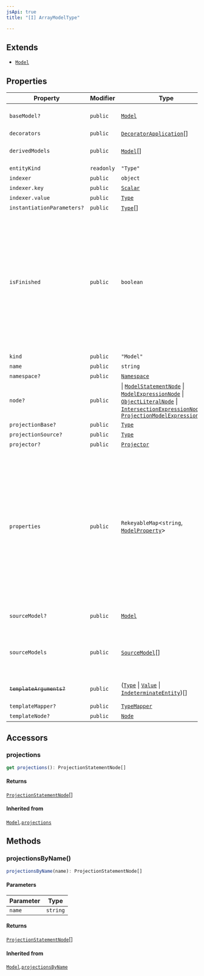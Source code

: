```yaml
---
jsApi: true
title: "[I] ArrayModelType"

---
```

## Extends

- [`Model`](Model.md)

## Properties

| Property | Modifier | Type | Description | Overrides | Inherited from |
| ------ | ------ | ------ | ------ | ------ | ------ |
| `baseModel?` | `public` | [`Model`](Model.md) | Model this model extends. This represent inheritance. | - | [`Model`](Model.md).`baseModel` |
| `decorators` | `public` | [`DecoratorApplication`](DecoratorApplication.md)[] | - | - | [`Model`](Model.md).`decorators` |
| `derivedModels` | `public` | [`Model`](Model.md)[] | Direct children. This is the reverse relation of [baseModel](Model.md) | - | [`Model`](Model.md).`derivedModels` |
| `entityKind` | `readonly` | `"Type"` | - | - | [`Model`](Model.md).`entityKind` |
| `indexer` | `public` | `object` | - | [`Model`](Model.md).`indexer` | - |
| `indexer.key` | `public` | [`Scalar`](Scalar.md) | - | - | - |
| `indexer.value` | `public` | [`Type`](../type-aliases/Type.md) | - | - | - |
| `instantiationParameters?` | `public` | [`Type`](../type-aliases/Type.md)[] | - | - | [`Model`](Model.md).`instantiationParameters` |
| `isFinished` | `public` | `boolean` | Reflect if a type has been finished(Decorators have been called). There is multiple reasons a type might not be finished: - a template declaration will not - a template instance that argument that are still template parameters - a template instance that is only partially instantiated(like a templated operation inside a templated interface) | - | [`Model`](Model.md).`isFinished` |
| `kind` | `public` | `"Model"` | - | - | [`Model`](Model.md).`kind` |
| `name` | `public` | `string` | - | - | [`Model`](Model.md).`name` |
| `namespace?` | `public` | [`Namespace`](Namespace.md) | - | - | [`Model`](Model.md).`namespace` |
| `node?` | `public` | \| [`ModelStatementNode`](ModelStatementNode.md) \| [`ModelExpressionNode`](ModelExpressionNode.md) \| [`ObjectLiteralNode`](ObjectLiteralNode.md) \| [`IntersectionExpressionNode`](IntersectionExpressionNode.md) \| [`ProjectionModelExpressionNode`](ProjectionModelExpressionNode.md) | - | - | [`Model`](Model.md).`node` |
| `projectionBase?` | `public` | [`Type`](../type-aliases/Type.md) | - | - | [`Model`](Model.md).`projectionBase` |
| `projectionSource?` | `public` | [`Type`](../type-aliases/Type.md) | - | - | [`Model`](Model.md).`projectionSource` |
| `projector?` | `public` | [`Projector`](Projector.md) | - | - | [`Model`](Model.md).`projector` |
| `properties` | `public` | `RekeyableMap`<`string`, [`ModelProperty`](ModelProperty.md)\> | The properties of the model. Properties are ordered in the order that they appear in source. Properties obtained via `model is` appear before properties defined in the model body. Properties obtained via `...` are inserted where the spread appears in source. Properties inherited via `model extends` are not included. Use [walkPropertiesInherited](../functions/walkPropertiesInherited.md) to enumerate all properties in the inheritance hierarchy. | - | [`Model`](Model.md).`properties` |
| `sourceModel?` | `public` | [`Model`](Model.md) | The model that is referenced via `model is`. | - | [`Model`](Model.md).`sourceModel` |
| `sourceModels` | `public` | [`SourceModel`](SourceModel.md)[] | Models that were used to build this model. This include any model referenced in `model is`, `...` or when intersecting models. | - | [`Model`](Model.md).`sourceModels` |
| ~~`templateArguments?`~~ | `public` | ([`Type`](../type-aliases/Type.md) \| [`Value`](../type-aliases/Value.md) \| [`IndeterminateEntity`](IndeterminateEntity.md))[] | **Deprecated** use templateMapper instead. | - | [`Model`](Model.md).`templateArguments` |
| `templateMapper?` | `public` | [`TypeMapper`](TypeMapper.md) | - | - | [`Model`](Model.md).`templateMapper` |
| `templateNode?` | `public` | [`Node`](../type-aliases/Node.md) | - | - | [`Model`](Model.md).`templateNode` |

## Accessors

### projections

```ts
get projections(): ProjectionStatementNode[]
```

#### Returns

[`ProjectionStatementNode`](ProjectionStatementNode.md)[]

#### Inherited from

[`Model`](Model.md).[`projections`](Model.md#projections)

## Methods

### projectionsByName()

```ts
projectionsByName(name): ProjectionStatementNode[]
```

#### Parameters

| Parameter | Type |
| ------ | ------ |
| `name` | `string` |

#### Returns

[`ProjectionStatementNode`](ProjectionStatementNode.md)[]

#### Inherited from

[`Model`](Model.md).[`projectionsByName`](Model.md#projectionsbyname)
